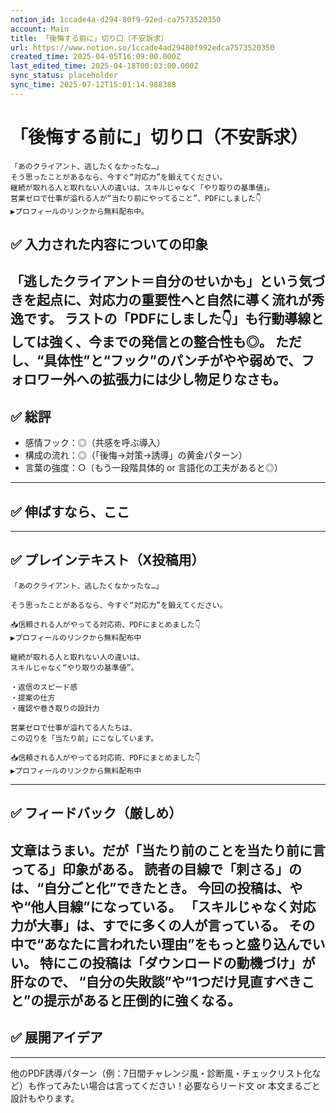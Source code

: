 ```yaml
---
notion_id: 1ccade4a-d294-80f9-92ed-ca7573520350
account: Main
title: 「後悔する前に」切り口（不安訴求）
url: https://www.notion.so/1ccade4ad29480f992edca7573520350
created_time: 2025-04-05T16:09:00.000Z
last_edited_time: 2025-04-18T00:03:00.000Z
sync_status: placeholder
sync_time: 2025-07-12T15:01:14.988388
---
```

# 「後悔する前に」切り口（不安訴求）

```plain text
「あのクライアント、逃したくなかったな…」
そう思ったことがあるなら、今すぐ“対応力”を鍛えてください。
継続が取れる人と取れない人の違いは、スキルじゃなく「やり取りの基準値」。
営業ゼロで仕事が溢れる人が“当たり前にやってること”、PDFにしました👇
▶︎プロフィールのリンクから無料配布中。
```
## ✅ 入力された内容についての印象
「逃したクライアント＝自分のせいかも」という気づきを起点に、対応力の重要性へと自然に導く流れが秀逸です。
ラストの「PDFにしました👇」も行動導線としては強く、今までの発信との整合性も◎。
ただし、“具体性”と“フック”のパンチがやや弱めで、フォロワー外への拡張力には少し物足りなさも。
---
## ✅ 総評
- 感情フック：◎（共感を呼ぶ導入）
- 構成の流れ：◎（「後悔→対策→誘導」の黄金パターン）
- 言葉の強度：○（もう一段階具体的 or 言語化の工夫があると◎）
---
## ✅ 伸ばすなら、ここ
---
## ✅ プレインテキスト（X投稿用）
```plain text
「あのクライアント、逃したくなかったな…」

そう思ったことがあるなら、今すぐ“対応力”を鍛えてください。

📥信頼される人がやってる対応術、PDFにまとめました👇
▶︎プロフィールのリンクから無料配布中

継続が取れる人と取れない人の違いは、
スキルじゃなく“やり取りの基準値”。

・返信のスピード感
・提案の仕方
・確認や巻き取りの設計力

営業ゼロで仕事が溢れてる人たちは、
この辺りを「当たり前」にこなしています。

📥信頼される人がやってる対応術、PDFにまとめました👇
▶︎プロフィールのリンクから無料配布中
```
---
## ✅ フィードバック（厳しめ）
文章はうまい。だが「当たり前のことを当たり前に言ってる」印象がある。
読者の目線で「刺さる」のは、“自分ごと化”できたとき。
今回の投稿は、やや“他人目線”になっている。
「スキルじゃなく対応力が大事」は、すでに多くの人が言っている。
その中で“あなたに言われたい理由”をもっと盛り込んでいい。
特にこの投稿は「ダウンロードの動機づけ」が肝なので、
**“自分の失敗談”や“1つだけ見直すべきこと”の提示**があると圧倒的に強くなる。
---
## ✅ 展開アイデア
---
他のPDF誘導パターン（例：7日間チャレンジ風・診断風・チェックリスト化など）も作ってみたい場合は言ってください！必要ならリード文 or 本文まるごと設計もやります。